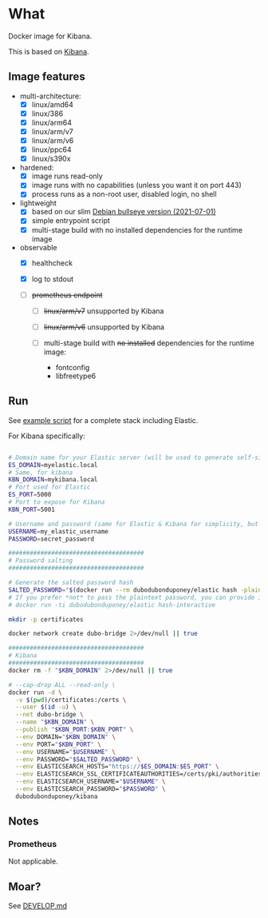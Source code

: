 # What

Docker image for Kibana.

This is based on [Kibana](https://github.com/elastic/kibana).

## Image features

* multi-architecture:
  * [x] linux/amd64
  * [x] linux/386
  * [x] linux/arm64
  * [x] linux/arm/v7
  * [x] linux/arm/v6
  * [x] linux/ppc64
  * [x] linux/s390x
* hardened:
  * [x] image runs read-only
  * [x] image runs with no capabilities (unless you want it on port 443)
  * [x] process runs as a non-root user, disabled login, no shell
* lightweight
  * [x] based on our slim [Debian bullseye version (2021-07-01)](https://github.com/dubo-dubon-duponey/docker-debian)
  * [x] simple entrypoint script
  * [x] multi-stage build with no installed dependencies for the runtime image
* observable
  * [x] healthcheck
  * [x] log to stdout
  * [ ] ~~prometheus endpoint~~

    * [ ] ~~linux/arm/v7~~ unsupported by Kibana
    * [ ] ~~linux/arm/v6~~ unsupported by Kibana

    * [ ] multi-stage build with ~~no installed~~ dependencies for the runtime image:
        * fontconfig
        * libfreetype6

## Run

See [example script](example/example.sh) for a complete stack including Elastic.

For Kibana specifically:

```bash

# Domain name for your Elastic server (will be used to generate self-signed certificates, and also as a container name)
ES_DOMAIN=myelastic.local
# Same, for kibana
KBN_DOMAIN=mykibana.local
# Port used for Elastic
ES_PORT=5000
# Port to expose for Kibana
KBN_PORT=5001

# Username and password (same for Elastic & Kibana for simplicity, but you may (should!) use different credentials for both services)
USERNAME=my_elastic_username
PASSWORD=secret_password

######################################
# Password salting
######################################

# Generate the salted password hash
SALTED_PASSWORD="$(docker run --rm dubodubonduponey/elastic hash -plaintext "$PASSWORD" 2>/dev/null)"
# If you prefer *not* to pass the plaintext password, you can provide it interactively and manually copy the output into SALTED_PASSWORD
# docker run -ti dubodubonduponey/elastic hash-interactive

mkdir -p certificates

docker network create dubo-bridge 2>/dev/null || true

######################################
# Kibana
######################################
docker rm -f "$KBN_DOMAIN" 2>/dev/null || true

# --cap-drop ALL --read-only \
docker run -d \
  -v $(pwd)/certificates:/certs \
  --user $(id -u) \
  --net dubo-bridge \
  --name "$KBN_DOMAIN" \
  --publish "$KBN_PORT:$KBN_PORT" \
  --env DOMAIN="$KBN_DOMAIN" \
  --env PORT="$KBN_PORT" \
  --env USERNAME="$USERNAME" \
  --env PASSWORD="$SALTED_PASSWORD" \
  --env ELASTICSEARCH_HOSTS="https://$ES_DOMAIN:$ES_PORT" \
  --env ELASTICSEARCH_SSL_CERTIFICATEAUTHORITIES=/certs/pki/authorities/local/root.crt \
  --env ELASTICSEARCH_USERNAME="$USERNAME" \
  --env ELASTICSEARCH_PASSWORD="$PASSWORD" \
  dubodubonduponey/kibana
```

## Notes

### Prometheus

Not applicable.

## Moar?

See [DEVELOP.md](DEVELOP.md)
